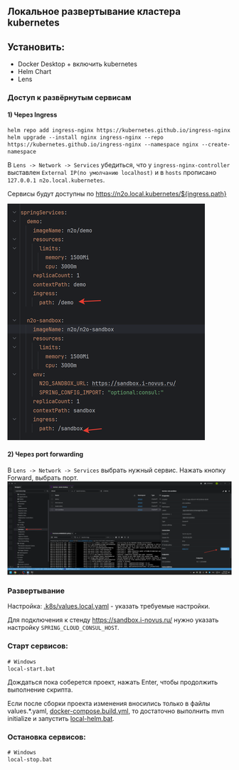 Локальное развертывание кластера kubernetes
---

## Установить:
- Docker Desktop + включить kubernetes
- Helm Chart
- Lens

### Доступ к развёрнутым сервисам
#### 1) Через Ingress

```shell
helm repo add ingress-nginx https://kubernetes.github.io/ingress-nginx
helm upgrade --install nginx ingress-nginx --repo https://kubernetes.github.io/ingress-nginx --namespace nginx --create-namespace
```
В `Lens -> Network -> Services` убедиться, что у `ingress-nginx-controller` выставлен `External IP(по умолчанию localhost)` 
и в `hosts` прописано `127.0.0.1 n2o.local.kubernetes`.

Сервисы будут доступны по https://n2o.local.kubernetes/${ingress.path}

![img.png](img.png)

#### 2) Через port forwarding

В `Lens -> Network -> Services` выбрать нужный сервис. Нажать кнопку Forward, выбрать порт.
![2025-07-18_23-11-53.png](2025-07-18_23-11-53.png)

### Развертывание

Настройка: [.k8s/values.local.yaml](../.k8s/values.local.yaml) - указать требуемые настройки.

Для подключения к стенду https://sandbox.i-novus.ru/ нужно указать настройку `SPRING_CLOUD_CONSUL_HOST`.

### Старт сервисов:
```shell
# Windows
local-start.bat
```
Дождаться пока соберется проект, нажать Enter, чтобы продолжить выполнение скрипта.

Если после сборки проекта изменения вносились только в файлы values.*.yaml, [docker-compose.build.yml](../.docker-compose/docker-compose.build.yml), то достаточно выполнить mvn initialize и запустить [local-helm.bat](helm/local-helm.bat).

### Остановка сервисов:
```shell
# Windows
local-stop.bat
```


